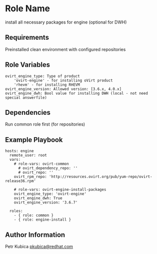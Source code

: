 Role Name
=========

install all necessary packages for engine (optional for DWH)

Requirements
------------

Preinstalled clean environment with configured repositories

Role Variables
--------------
    
    ovirt_engine_type: Type of product
        'ovirt-engine' - for installing oVirt product
        'rhevm' - for installing RHEVM
    ovirt_engine_version: Allowed version: [3.6.x, 4.0.x]
    ovirt_engine_dwh: Bool value for installing DWH (local - not need special answerfile)   
    
Dependencies
------------

Run common role first (for repositories)

Example Playbook
----------------

    hosts: engine
      remote_user: root
      vars:
        # role-vars: ovirt-common 
          # ovirt_dependency_repo: ''
          # ovirt_repo: ''
        ovirt_rpm_repo: 'http://resources.ovirt.org/pub/yum-repo/ovirt-release36.rpm'
        
        # role-vars: ovirt-engine-install-packages 
        ovirt_engine_type: 'ovirt-engine'
        ovirt_engine_dwh: True
        ovirt_engine_version: '3.6.7'
    
      roles:
        - { role: common }
        - { role: engine-install }


Author Information
------------------

Petr Kubica
pkubica@redhat.com
